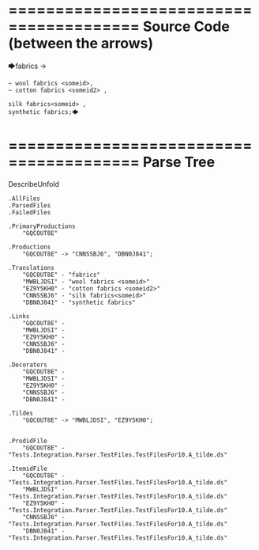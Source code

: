 ========================================
Source Code (between the arrows)
========================================

🡆fabrics ->

	~ wool fabrics <someid>,
	~ cotton fabrics <someid2> ,

	silk fabrics<someid> ,
	synthetic fabrics;🡄

========================================
Parse Tree
========================================
DescribeUnfold

    .AllFiles
    .ParsedFiles
    .FailedFiles

    .PrimaryProductions
        "GQCOUT8E" 

    .Productions
        "GQCOUT8E" -> "CNNSSBJ6", "DBN0J841";

    .Translations
        "GQCOUT8E" - "fabrics"
        "MWBLJDSI" - "wool fabrics <someid>"
        "EZ9Y5KH0" - "cotton fabrics <someid2>"
        "CNNSSBJ6" - "silk fabrics<someid>"
        "DBN0J841" - "synthetic fabrics"

    .Links
        "GQCOUT8E" - 
        "MWBLJDSI" - 
        "EZ9Y5KH0" - 
        "CNNSSBJ6" - 
        "DBN0J841" - 

    .Decorators
        "GQCOUT8E" - 
        "MWBLJDSI" - 
        "EZ9Y5KH0" - 
        "CNNSSBJ6" - 
        "DBN0J841" - 

    .Tildes
        "GQCOUT8E" -> "MWBLJDSI", "EZ9Y5KH0";


    .ProdidFile
        "GQCOUT8E" - "Tests.Integration.Parser.TestFiles.TestFilesFor10.A_tilde.ds"

    .ItemidFile
        "GQCOUT8E" - "Tests.Integration.Parser.TestFiles.TestFilesFor10.A_tilde.ds"
        "MWBLJDSI" - "Tests.Integration.Parser.TestFiles.TestFilesFor10.A_tilde.ds"
        "EZ9Y5KH0" - "Tests.Integration.Parser.TestFiles.TestFilesFor10.A_tilde.ds"
        "CNNSSBJ6" - "Tests.Integration.Parser.TestFiles.TestFilesFor10.A_tilde.ds"
        "DBN0J841" - "Tests.Integration.Parser.TestFiles.TestFilesFor10.A_tilde.ds"

